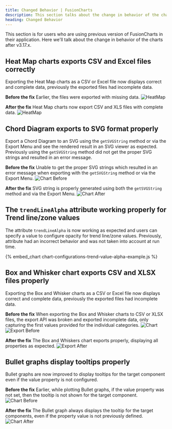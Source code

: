 ```yaml
---
title: Changed Behavior | FusionCharts
description: This section talks about the change in behavior of the charts with the latest released version.
heading: Changed Behavior
---
```


This section is for users who are using previous version of FusionCharts in their application. Here we'll talk about the change in behavior of the charts after v3.17.x.

## Heat Map charts exports CSV and Excel files correctly

Exporting the Heat Map charts as a CSV or Excel file now displays correct and complete data, previously the exported files had incomplete data.

**Before the fix** Earlier, the files were exported with missing data.
![HeatMap](/images/HeatMap_Export_Before_FC-2066.png)

**After the fix** Heat Map charts now export CSV and XLS files with complete data.
![HeatMap](/images/HeatMap_Export_After_FC-2066.png)

## Chord Diagram exports to SVG format properly

Export a Chord Diagram to an SVG using the `getSVGString` method or via the Export Menu and see the rendered result in an SVG viewer as expected. Previously using the `getSVGString` method did not get the proper SVG strings and resulted in an error message.

**Before the fix** Unable to get the proper SVG strings which resulted in an error message when exporting with the `getSVGString` method or via the Export Menu.
![Chart Before](/images/SVG_error_FC-2076.png)

**After the fix** SVG string is properly generated using both the `getSVGString` method and via the Export Menu.
![Chart After](/images/SVG_fix_FC-2076.png)

## The `trendLineAlpha` attribute working properly for Trend line/zone values

The attribute `trendLineAlpha` is now working as expected and users can specify a value to configure opacity for trend line/zone values. Previously, attribute had an incorrect behavior and was not taken into account at run time. 

{% embed_chart chart-configurations-trend-value-alpha-example.js %}

## Box and Whisker chart exports CSV and XLSX files properly

Exporting the Box and Whisker charts as a CSV or Excel file now displays correct and complete data, previously the exported files had incomplete data.

**Before the fix** When exporting the Box and Whisker charts to CSV or XLSX files, the export API was broken and exported incomplete data, only capturing the first values provided for the individual categories.
![Chart](/images/BoxandWhisker_Sample_FC-2052.png)
![Export Before](/images/BoxandWhisker_Export_Before_FC-2052.png)

**After the fix** The Box and Whiskers chart exports properly, displaying all properties as expected.
![Export After](/images/BoxandWhisker_Export_After_FC-2052.png)

## Bullet graphs display tooltips properly

Bullet graphs are now improved to display tooltips for the target component even if the value property is not configured.

**Before the fix** Earlier, while plotting Bullet graphs, if the value property was not set, then the tooltip is not shown for the target component.
![Chart Before](/images/Tooltip_BulletGraph_Before_FC-2004.png)

**After the fix** The Bullet graph always displays the tooltip for the target components, even if the property value is not previously defined.
![Chart After](/images/Tooltip_BulletGraph_After_FC-2004.png)
